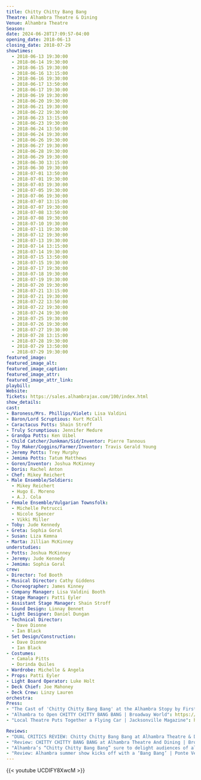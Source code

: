 ```yaml
---
title: Chitty Chitty Bang Bang
Theatre: Alhambra Theatre & Dining
Venue: Alhambra Theatre
Season: 
date: 2024-06-28T17:09:57-04:00
opening_date: 2018-06-13
closing_date: 2018-07-29
showtimes:
  - 2018-06-13 19:30:00
  - 2018-06-14 19:30:00
  - 2018-06-15 19:30:00
  - 2018-06-16 13:15:00
  - 2018-06-16 19:30:00
  - 2018-06-17 13:50:00
  - 2018-06-17 19:30:00
  - 2018-06-19 19:30:00
  - 2018-06-20 19:30:00
  - 2018-06-21 19:30:00
  - 2018-06-22 19:30:00
  - 2018-06-23 13:15:00
  - 2018-06-23 19:30:00
  - 2018-06-24 13:50:00
  - 2018-06-24 19:30:00
  - 2018-06-26 19:30:00
  - 2018-06-27 19:30:00
  - 2018-06-28 19:30:00
  - 2018-06-29 19:30:00
  - 2018-06-30 13:15:00
  - 2018-06-30 19:30:00
  - 2018-07-01 13:50:00
  - 2018-07-01 19:30:00
  - 2018-07-03 19:30:00
  - 2018-07-05 19:30:00
  - 2018-07-06 19:30:00
  - 2018-07-07 13:15:00
  - 2018-07-07 19:30:00
  - 2018-07-08 13:50:00
  - 2018-07-08 19:30:00
  - 2018-07-10 19:30:00
  - 2018-07-11 19:30:00
  - 2018-07-12 19:30:00
  - 2018-07-13 19:30:00
  - 2018-07-14 13:15:00
  - 2018-07-14 19:30:00
  - 2018-07-15 13:50:00
  - 2018-07-15 19:30:00
  - 2018-07-17 19:30:00
  - 2018-07-18 19:30:00
  - 2018-07-19 19:30:00
  - 2018-07-20 19:30:00
  - 2018-07-21 13:15:00
  - 2018-07-21 19:30:00
  - 2018-07-22 13:50:00
  - 2018-07-22 19:30:00
  - 2018-07-24 19:30:00
  - 2018-07-25 19:30:00
  - 2018-07-26 19:30:00
  - 2018-07-27 19:30:00
  - 2018-07-28 13:15:00
  - 2018-07-28 19:30:00
  - 2018-07-29 13:50:00
  - 2018-07-29 19:30:00
featured_image: 
featured_image_alt: 
featured_image_caption: 
featured_image_attr: 
featured_image_attr_link: 
playbill: 
Website: 
Tickets: https://sales.alhambrajax.com/100/index.html
show_details: 
cast:
- Baroness/Mrs. Phillips/Violet: Lisa Valdini
- Baron/Lord Scruptious: Kurt McCall
- Caractacus Potts: Shain Stroff
- Truly Scrumptious: Jennifer Medure
- Grandpa Potts: Ken Uibel
- Child Catcher/Junkman/Sid/Inventor: Pierre Tannous
- Toy Maker/Coggins/Farmer/Inventor: Travis Gerald Young
- Jeremy Potts: Trey Murphy
- Jemima Potts: Tatum Matthews
- Goren/Inventor: Joshua McKinney
- Doris: Rachel Anton
- Chef: Mikey Reichert
- Male Ensemble/Soldiers: 
  - Mikey Reichert
  - Hugo E. Moreno
  - A.J. Cola
- Female Ensemble/Vulgarian Townsfolk:
  - Michelle Petrucci
  - Nicole Spencer
  - Vikki Miller
- Toby: Jude Kennedy
- Greta: Sophia Goral
- Susan: Liza Kemna
- Marta: Jillian McKinney
understudies:
- Potts: Joshua McKinney
- Jeremy: Jude Kennedy
- Jemima: Sophia Goral
crew:
- Director: Tod Booth
- Musical Director: Cathy Giddens
- Choreographer: James Kinney
- Company Manager: Lisa Valdini Booth
- Stage Manager: Patti Eyler
- Assistant Stage Manager: Shain Stroff
- Sound Design: Linnay Bennet
- Light Designer: Daniel Dungan
- Technical Director: 
  - Dave Dionne
  - Ian Black
- Set Design/Construction: 
  - Dave Dionne
  - Ian Black
- Costumes: 
  - Camala Pitts
  - Dorinda Quiles
- Wardrobe: Michelle & Angela
- Props: Patti Eyler
- Light Board Operator: Luke Holt
- Deck Chief: Joe Mahoney
- Deck Crew: Linzy Lauren
orchestra:
Press: 
- "The Cast of 'Chitty Chitty Bang Bang' at the Alhambra Stopy by First Coast Living | First Coast News": https://www.firstcoastnews.com/video/news/local/first-coast-living/fcl-wednesday-july-4th-chitty-chitty-bang-bang-at-the-alhambra/77-8180625
- "Alhambra to Open CHITTY CHITTY BANG BANG | Broadway World": https://www.broadwayworld.com/jacksonville/article/Alhambra-to-Open-CHITTY-CHITTY-BANG-BANG-20180601
- "Local Theatre Puts Together a Flying Car | Jacksonville Magazine": https://www.jacksonvillemag.com/2018/06/11/chitty-chitty-bang-bang/

Reviews:
- "DUAL CRITICS REVIEW: Chitty Chitty Bang Bang at Alhambra Theatre & Dining | Folio Weekly / EU": https://folioweekly.com/2018/06/25/chitty-chitty-bang-bang-alhambra-theatre-dining-review/
- "Review: CHITTY CHITTY BANG BANG at Alhambra Theatre And Dining | Broadway World": https://www.broadwayworld.com/jacksonville/article/BWW-Review-CHITTY-CHITTY-BANG-BANG-at-Alhambra-Theatre-And-Dining-20180619
- "Alhambra’s “Chitty Chitty Bang Bang” sure to delight audiences of all ages | Ponte Vedra NewsLine": https://www.floridanewsline.com/creekline-st-johns/alhambras-chitty-chitty-bang-bang-sure-delight-audiences-ages/
- "Review: Alhambra summer show kicks off with a ‘Bang Bang’ | Ponte Vedra Recorder": https://pontevedrarecorder.com/stories/review-alhambra-summer-show-kicks-off-with-a-bang-bang,6643
---
```


{{< youtube UCDIFY8XwcM >}}